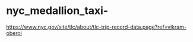 # nyc_medallion_taxi-
https://www.nyc.gov/site/tlc/about/tlc-trip-record-data.page?ref=vikram-oberoi
